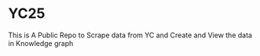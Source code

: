 # YC25
This is A Public Repo to Scrape data from  YC  and Create and View the data in Knowledge graph 
